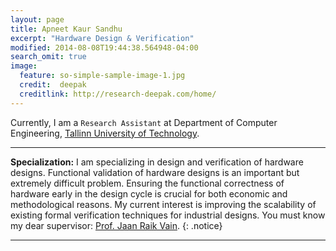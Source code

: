 ```yaml
---
layout: page
title: Apneet Kaur Sandhu
excerpt: "Hardware Design & Verification"
modified: 2014-08-08T19:44:38.564948-04:00
search_omit: true
image:
  feature: so-simple-sample-image-1.jpg
  credit:  deepak
  creditlink: http://research-deepak.com/home/
---
```

Currently, I am a `Research Assistant` at Department of Computer Engineering, [Tallinn University of Technology](http://www.ttu.ee/doktorandile).


--- 
**Specialization:** I am specializing in design and verification of hardware designs. 
Functional validation of hardware designs is an important but extremely difficult problem. 
Ensuring the functional correctness of hardware early in the design cycle is crucial for both economic and methodological
reasons. My current interest is improving the scalability of existing formal verification techniques for industrial designs. 
You must know my dear supervisor: [Prof. Jaan Raik Vain](https://www.etis.ee/Portal/Persons/Display/95088b5c-1e1e-444e-b1d1-c04f0d1da41e).
{: .notice}

---

